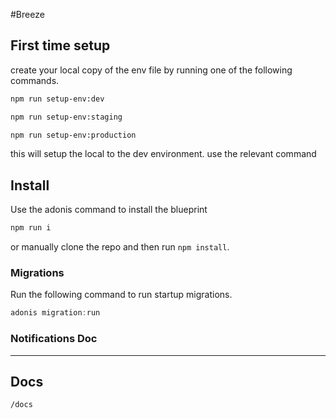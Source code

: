 #Breeze

## First time setup

create your local copy of the env file by running one of the following commands.

```bash
npm run setup-env:dev
```
```bash
npm run setup-env:staging
```
```bash
npm run setup-env:production
```

this will setup the local to the dev environment. use the relevant command



## Install

Use the adonis command to install the blueprint

```bash
npm run i
```

or manually clone the repo and then run `npm install`.

### Migrations

Run the following command to run startup migrations.

```js
adonis migration:run
```

### Notifications Doc

---

Docs
---
```/docs```



